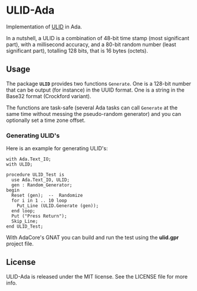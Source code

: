 # ULID-Ada

Implementation of [ULID](https://github.com/ulid/spec/blob/master/README.md) in Ada.

In a nutshell, a ULID is a combination of 48-bit time stamp (most significant part),
with a millisecond accuracy, and a 80-bit random number (least significant part),
totalling 128 bits, that is 16 bytes (octets).

## Usage

The package **`ULID`** provides two functions `Generate`.
One is a 128-bit number that can be output (for instance) in the UUID format.
One is a string in the Base32 format (Crockford variant).

The functions are task-safe (several Ada tasks can call `Generate` at the same
time without messing the pseudo-random generator) and you can optionally set a time zone offset.

### Generating ULID's
Here is an example for generating ULID's:
```
with Ada.Text_IO;
with ULID;

procedure ULID_Test is
  use Ada.Text_IO, ULID;
  gen : Random_Generator;
begin
  Reset (gen);  --  Randomize
  for i in 1 .. 10 loop
    Put_Line (ULID.Generate (gen));
  end loop;
  Put ("Press Return");
  Skip_Line;
end ULID_Test;
```

With AdaCore's GNAT you can build and run the test using the **ulid.gpr** project file.

## License

ULID-Ada is released under the MIT license. See the LICENSE file for more info.

